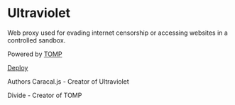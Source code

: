 # Ultraviolet
Web proxy used for evading internet censorship or accessing websites in a controlled sandbox.

Powered by [TOMP](https://github.com/tomphttp)

[Deploy](https://github.com/titaniumnetwork-dev/uv-app)


Authors
Caracal.js - Creator of Ultraviolet

Divide - Creator of TOMP
